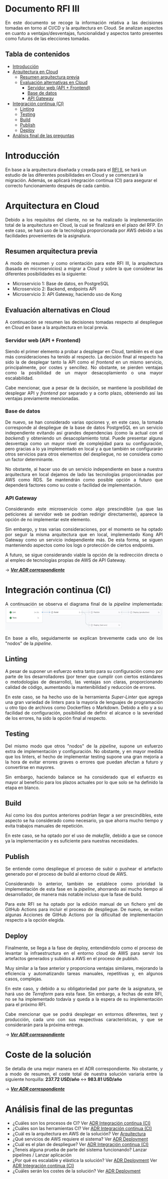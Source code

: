 # Documento RFI III

<div style="text-align: justify!important">

En este documento se recoge la información relativa a las decisiones tomadas en torno al CI/CD y la arquitectura en Cloud. Se analizan aspectos en cuanto a ventajas/desventajas, funcionalidad y aspectos tanto presentes como futuros de las elecciones tomadas.
</div>
    
## Tabla de contenidos

<!-- TOC -->
* [Introducción](#introducción)
* [Arquitectura en Cloud](#arquitectura-en-cloud)
  * [Resumen arquitectura previa](#resumen-arquitectura-previa)
  * [Evaluación alternativas en Cloud](#evaluación-alternativas-en-cloud)
    * [Servidor web (API + Frontend)](#servidor-web-api--frontend)
    * [Base de datos](#base-de-datos)
    * [API Gateway](#api-gateway)
* [Integración continua (CI)](#integración-continua-ci)
  * [Linting](#linting)
  * [Testing](#testing)
  * [Build](#build)
  * [Publish](#publish)
  * [Deploy](#deploy)
* [Análisis final de las preguntas](#análisis-final-de-las-preguntas)
<!-- TOC -->

# Introducción

En base a la arquitectura diseñada y creada para el [RFI II](RFI%20II.md), se hará un estudio de las diferentes posibilidades en Cloud y se comenzará la migración. Además, se aplicará integración continua (CI) para asegurar el correcto funcionamiento después de cada cambio.

# Arquitectura en Cloud
<div style="text-align: justify">
    
Debido a los requisitos del cliente, no se ha realizado la implementación total de la arquitectura en Cloud, la cual se finalizará en el plazo del RFP.
En este caso, se hará uso de la tecnología proporcionada por AWS debido a las facilidades provenientes de la asignatura.
</div>

## Resumen arquitectura previa
<div style="text-align: justify">
    
A modo de resumen y como orientación para este RFI III, la arquitectura (basada en microservicios) a migrar a Cloud y sobre la que considerar las diferentes posibilidades es la siguiente:
* Microservicio 1: Base de datos, en PostgreSQL
* Microservicio 2: Backend, endpoints API
* Microservicio 3: API Gateway, haciendo uso de Kong
</div>

## Evaluación alternativas en Cloud
<div style="text-align: justify">
    
A continuación se resumen las decisiones tomadas respecto al despliegue en Cloud en base a la arquitectura en local previa.
</div>

### Servidor web (API + Frontend)
<div style="text-align: justify">

Siendo el primer elemento a probar a desplegar en Cloud, también es el que más consideraciones ha tenido al respecto.
La decisión final al respecto ha sido la de desplegar tanto la API como el *frontend* en un mismo servicio, principalmente, por costes y sencillez. No obstante, se pierden ventajas como la posibilidad de un mayor desacoplamiento o una mayor escalabilidad.

Cabe mencionar, que a pesar de la decisión, se mantiene la posibilidad de desplegar API y *frontend* por separado y a corto plazo, obteniendo así las ventajas previamente mencionadas.
</div>

### Base de datos
<div style="text-align: justify">
    
De nuevo, se han considerado varias opciones y, en este caso, la tomada corresponde al despliegue de la base de datos PostgreSQL en un servicio independiente evitando así grandes dependencias (como la actual con el *backend*) y obteniendo un desacoplamiento total. Puede presentar alguna desventaja como un mayor nivel de complejidad para su configuración, pero gracias a lo ya implementado en local y a que también se configurarán otros servicios para otros elementos del despliegue, no se considera como un factor determinante.

No obstante, al hacer uso de un servicio independiente en base a nuestra arquitectura en local dejamos de lado las tecnologías proporcionadas por AWS como RDS. Se mantendrán como posible opción a futuro que dependerá factores como su coste o facilidad de implementación.
</div>

### API Gateway
<div style="text-align: justify">
    
Considerando este microservicio como algo prescindible (ya que las peticiones al servidor web se podrían redirigir directamente), aparece la opción de no implementar este elemento.

Sin embargo, y tras varias consideraciones, por el momento se ha optado por seguir la misma arquitectura que en local, implementado Kong API Gateway como un servicio independiente más. De esta forma, se siguen manteniendo aspectos como los logs o protección de ciertos endpoints.

A futuro, se sigue considerando viable la opción de la redirección directa o al empleo de tecnologías propias de AWS de API Gateway.
</div>

→ ***[Ver ADR correspondiente](../ADRs/Infrastructure/Deployment.md)***


# Integración continua (CI)
<div style="text-align: justify">
  
A continuación se observa el diagrama final de la *pipeline* implementada:
![Flujo del pipeline](../img/Diagrama_pipeline.jpg "Flujo de ejecución del pipeline de CI/CD (no se ha pusheado ninguna tag ni creado ninguna release)")

En base a ello, seguidamente se explican brevemente cada uno de los "nodos" de la *pipeline*.
</div>

## Linting
<div style="text-align: justify">

A pesar de suponer un esfuerzo extra tanto para su configuración como por parte de los desarrolladores (por tener que cumplir con ciertos estándares o metodologías de desarrollo), las ventajas son claras, proporcionando calidad de código, aumentando la mantenibilidad y reducción de errores.

En este caso, se ha hecho uso de la herramienta *Super-Linter* que agrega una gran variedad de linters para la mayoría de lenguajes de programación u otro tipo de archivos como Dockerfiles o Markdown. Debido a ello y a su facilidad de configuración, posibilidad de definir el alcance o la severidad de los errores, ha sido la opción final al respecto.
</div>

## Testing
<div style="text-align: justify">

Del mismo modo que otros "nodos" de la *pipeline*, supone un esfuerzo extra de implementación y configuración. No obstante, y en mayor medida que los linters, el hecho de implementar testing supone una gran mejoría a la hora de evitar errores graves o errores que puedan afectan a futuro y convertirse en mayores.

Sin embargo, haciendo balance se ha considerado que el esfuerzo es mayor al beneficio para los plazos actuales por lo que solo se ha definido la etapa en blanco.
</div>

## Build
<div style="text-align: justify">

Así como los dos puntos anteriores podrían llegar a ser prescindibles, este aspecto se ha considerado como necesario, ya que ahorra mucho tiempo y evita trabajos manuales de repetición.

En este caso, se ha optado por el uso de *makefile*, debido a que se conoce ya la implementación y es suficiente para nuestras necesidades.
</div>

## Publish
<div style="text-align: justify">

Se entiende como despliegue el proceso de subir o pushear el artefacto generado por el proceso de build al entorno cloud de AWS.

Considerando lo anterior, también se establece como prioridad la implementación de esta fase en la *pipeline*, ahorrando así mucho tiempo al desarrollador, de manera más notable incluso que la fase de build.

Para este RFI se ha optado por la edición manual de un fichero yml de GitHub Actions para incluir el proceso de despliegue. De nuevo, se evitan algunas Acciones de GitHub Actions por la dificultad de implementación respecto a la opción elegida.
</div>

## Deploy
<div style="text-align: justify">

Finalmente, se llega a la fase de deploy, entendiéndolo como el proceso de levantar la infraestructura en el entorno cloud de AWS para servir los artefactos generados y subidos a AWS en el proceso de publish.

Muy similar a la fase anterior y proporciona ventajas similares, mejorando la eficiencia y automatizando tareas manuales, repetitivas y, en algunos casos, complejas.

En este caso, y debido a su obligatoriedad por parte de la asignatura, se hará uso de *Terraform* para esta fase. Sin embargo, a fechas de este RFI, no se ha implementado todavía y queda a la espera de su implementación para el próximo RFI.

Cabe mencionar que se podrá desplegar en entornos diferentes, test y producción, cada uno con sus respectivas características, y que se considerarán para la próxima entrega.
</div>

→ ***[Ver ADR correspondiente](../ADRs/Infrastructure/CI_CD.md)***

# Coste de la solución
<div style="text-align: justify">

Se detalla de una mejor manera en el ADR correspondiente. No obstante, y a modo de resumen, el coste total de nuestra solución variaría entre la siguiente horquilla:
**237.72 USD/año** ↔ **983.81 USD/año**

→ ***[Ver ADR correspondiente](../ADRs/Infrastructure/Deployment.md)***
</div>

# Análisis final de las preguntas
- ¿Cuáles son los procesos de CI?
Ver [ADR Integración continua (CI)](../ADRs/Infrastructure/CI_CD.md)
- ¿Cuáles son las herramientas CI?
Ver [ADR Integración continua (CI)](../ADRs/Infrastructure/CI_CD.md)
- ¿Cuál es la arquitectura en AWS de la solución?
Ver [Arquitectura](#arquitectura-en-cloud)
- ¿Qué servicios de AWS requiere el sistema?
Ver [ADR Deployment](../ADRs/Infrastructure/Deployment.md)
- ¿Cuál es el plan de despliegue?
Ver [ADR Integración continua (CI)](../ADRs/Infrastructure/CI_CD.md)
- ¿Teneis alguna prueba de parte del sistema funcionando?
Lanzar pipelines / Lanzar aplicación
- ¿Por qué es escalable y elástica la solución?
Ver [ADR Deployment](../ADRs/Infrastructure/Deployment.md)
Ver [ADR Integración continua (CI)](../ADRs/Infrastructure/CI_CD.md)
- ¿Cuáles serán los costes de la solución?
Ver [ADR Deployment](../ADRs/Infrastructure/Deployment.md)

